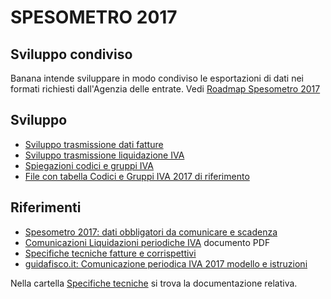 # SPESOMETRO 2017 
## Sviluppo condiviso

Banana intende sviluppare in modo condiviso le esportazioni di dati nei formati richiesti dall'Agenzia delle entrate.
Vedi [Roadmap Spesometro 2017](https://www.banana.ch/it/node/9944)

## Sviluppo
* [Sviluppo trasmissione dati fatture](https://github.com/BananaAccounting/Italia/blob/master/Iva/2017/fatture.md)
* [Sviluppo trasmissione liquidazione IVA](https://github.com/BananaAccounting/Italia/blob/master/Iva/2017/liquidazione.md)
* [Spiegazioni codici e gruppi IVA](https://github.com/BananaAccounting/Italia/blob/master/Iva/2017/codiciIVA.md)
* [File con tabella Codici e Gruppi IVA 2017 di riferimento](https://github.com/BananaAccounting/Italia/raw/master/Iva/2017/TestCases/InventatoIVA2017.ac2)


## Riferimenti
* [Spesometro 2017: dati obbligatori da comunicare e scadenza](http://www.informazionefiscale.it/Spesometro-2017-dati-da-comunicare-e-scadenza)
* [Comunicazioni Liquidazioni periodiche IVA](http://www.informazionefiscale.it/IMG/pdf/comunicazione_liquidazioni_iva_trimestrali_modello.pdf) documento PDF
* [Specifiche tecniche fatture e corrispettivi](http://www.agenziaentrate.gov.it/wps/content/nsilib/nsi/strumenti/specifiche+tecniche/specifiche+tecniche+comunicazioni/fatture+e+corrispettivi+st)   
* [guidafisco.it: Comunicazione periodica IVA 2017 modello e istruzioni](
http://www.guidafisco.it/modello-comunicazione-periodica-iva-istruzioni-agenzia-entrate-1885)

Nella cartella [Specifiche tecniche](https://github.com/BananaAccounting/Italia/tree/master/Iva/2017/Specifiche) si trova la documentazione relativa.
